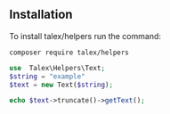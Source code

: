 ## Installation

To install talex/helpers run the command:

    composer require talex/helpers

```php
use  Talex\Helpers\Text;
$string = "example"
$text = new Text($string);

echo $text->truncate()->getText();

```